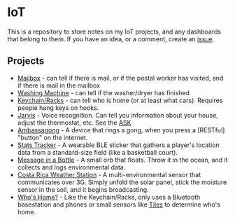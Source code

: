 # IoT

This is a repository to store notes on my IoT projects, and any dashboards that belong to them. If you have an idea, or a comment, create an [issue](https://github.com/jordanskole/IoT/issues).

## Projects

* [Mailbox](#) - can tell if there is mail, or if the postal worker has visited, and if there is mail in the mailbox
* [Washing Machine](#) - can tell if the washer/dryer has finished
* [Keychain/Racks](#) - can tell who is home (or at least what cars). Requires people hang keys on hooks.
* [Jarvis](#) - Voice recognition. Can tell you information about your house, adjust the thermostat, etc. See the [ASK](https://developer.amazon.com/public/solutions/alexa/alexa-voice-service)
* [Ambassagong](#) - A device that rings a gong, when you press a [RESTful] "button" on the internet. 
* [Stats Tracker](#) - A wearable BLE sticker that gathers a player's location data from a standard-size field (like a basketball court). 
* [Message in a Bottle](#) - A small orb that floats. Throw it in the ocean, and it collects and logs environmental data.
* [Costa Rica Weather Station](#) - A multi-environmental sensor that communicates over 3G. Simply unfold the solar panel, stick the moisture sensor in the soil, and it begins broadcasting.
* [Who's Home?](#) - Like the Keychain/Racks, only uses a Bluetooth basestation and phones or small sensors like [Tiles](#) to determine who's home.
